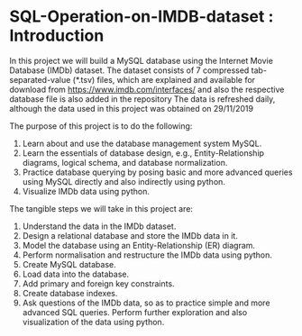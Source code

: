 # SQL-Operation-on-IMDB-dataset : Introduction
In this project we will build a MySQL database using the Internet Movie Database (IMDb) dataset. The dataset consists of 7 compressed tab-separated-value (*.tsv) files, which are explained and available for download from https://www.imdb.com/interfaces/  and also the respective database file is also added in the repository
The data is refreshed daily, although the data used in this project was obtained on 29/11/2019

The purpose of this project is to do the following:
1. Learn about and use the database management system MySQL.
2.	Learn the essentials of database design, e.g., Entity-Relationship diagrams, logical schema, and database normalization.
3.	Practice database querying by posing basic and more advanced queries using MySQL directly and also indirectly using python.
4.	Visualize IMDb data using python.

The tangible steps we will take in this project are:
1.	Understand the data in the IMDb dataset.
2.	Design a relational database and store the IMDb data in it.
3.	Model the database using an Entity-Relationship (ER) diagram.
4.	Perform normalisation and restructure the IMDb data using python.
5.	Create MySQL database.
6.	Load data into the database.
7.	Add primary and foreign key constraints.
8.	 Create database indexes.
9.	Ask questions of the IMDb data, so as to practice simple and more advanced SQL queries.
Perform further exploration and also visualization of the data using python.

